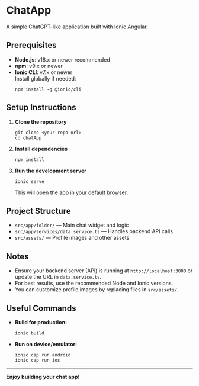 # ChatApp

A simple ChatGPT-like application built with Ionic Angular.

## Prerequisites

- **Node.js**: v18.x or newer recommended  
- **npm**: v9.x or newer  
- **Ionic CLI**: v7.x or newer  
  Install globally if needed:
  ```
  npm install -g @ionic/cli
  ```

## Setup Instructions

1. **Clone the repository**
   ```
   git clone <your-repo-url>
   cd chatApp
   ```

2. **Install dependencies**
   ```
   npm install
   ```

3. **Run the development server**
   ```
   ionic serve
   ```

   This will open the app in your default browser.

## Project Structure

- `src/app/folder/` — Main chat widget and logic
- `src/app/services/data.service.ts` — Handles backend API calls
- `src/assets/` — Profile images and other assets

## Notes

- Ensure your backend server (API) is running at `http://localhost:3000` or update the URL in `data.service.ts`.
- For best results, use the recommended Node and Ionic versions.
- You can customize profile images by replacing files in `src/assets/`.

## Useful Commands

- **Build for production:**  
  ```
  ionic build
  ```
- **Run on device/emulator:**  
  ```
  ionic cap run android
  ionic cap run ios
  ```

---

**Enjoy building your chat app!**
